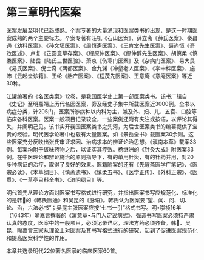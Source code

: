 # 第三章明代医案

医案发展至明代已趋成熟。个案专著的大量涌现和医案类书的出现，是这一时期医案成熟的两个主要标志。个案专著有汪机《石山医案》、薛立斋《薛氏医案》、秦昌遇《幼科医案》、《孙文垣医案》、《周慎斋医案》、《王肯堂先生医案》、聂尚恒《奇效医述》、卢复《芷圆意草存案》、《程原仲医案》、《缪仲醇先生医案》、胡慎柔《慎柔医案》、陆岳《陆氏三世医验》、萧京《伤寒门医案》及《杂病门医案》、易大艮《易氏医案》、倪士奇《两都医案》、金九渊《冲壑老人医案》、《李中梓医案》、施沛《云起堂诊籍》、王纶《胎产医案》、《程茂先医案》、王意庵《意庵医案》等近30种。

江罐编著的《名医类案》12卷，是我国医学史上第一部医案类书。该书广辑自《史记》至明嘉靖止历代名医医案，旁及经史子集中所载医案近3000例。全书以病症分类，计205门，医案所涉病种以内科为主，兼及外、妇、儿、五官、口腔等临床各科医案。医案一般项目记录较全，一些案例还附有夹注或按语，以评论其得失，并阐明己见。该书实开我国医案类书之先河，为后世医案类书的编纂提供了宝贵的经验。明代医学论著中也载有大量医案。如《景岳全书》载医案30余则。这些医案充分反映出张氏审证求因、治病求本的辨证论治思想。《滇南本草》载案33例。每案均附于该味药物之后，以证实其疗效。杨继洲的《针灸大成》附医案33例。在中医理论和辨证施治的原则指导下，有的单用针灸，有的针药并用，对20多种病证的治疗，取得了良好的效果。医籍附案的还有《先醒斋医学广笔记》、《医宗必读》、《本草纲目》、《慎斋遗书》、《慎柔五书》、《医学正传》、《外科正宗》、《医贯》、《一草亭目科全书》、《济阴纲目》等。

明代首先从理论方面对医案书写格式进行研究，并指出医案书写应规范化、标准化的是韩𢘅的《韩氏医通》和吴昆的《脉语》。韩氏认为医案要“望、闻、问、切、论、治，六法必书”；吴昆主张医案应按“七书一引”格式书写。明•崇祯16年（1643年）喻嘉言撰著的《寓意草•与门人定议病式》，强调书写医案必须持严肃认真的态度，医案中的一般项目，必须记录详尽，理法方药必须齐备。韩𢘅、吴昆、喻嘉言三家从理论上对医案及其书写格式进行的研究，起到了促进医案规范化和提高医案科学性的作用。

本章共选录明代22位著名医家的临床医案60首。